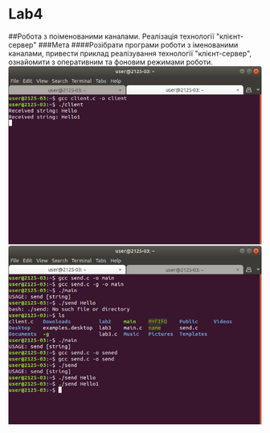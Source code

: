 # Lab4
##Робота з поіменованими каналами. Реалізація технології "клієнт-сервер"
###Мета
####Розібрати програми роботи з іменованими каналами, привести приклад реалізування технології "клієнт-сервер", ознайомити з оперативним та фоновим режимами роботи.
![terminal1](41.png)
![terminal2](42.png)
